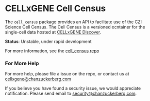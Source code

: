 # CELLxGENE Cell Census

The `cell_census` package provides an API to facilitate use of the CZI Science Cell Census. The Cell Census is a versioned ocntainer for the single-cell data hosted at [CELLxGENE Discover](https://cellxgene.cziscience.com/).

**Status**: Unstable, under rapid development

For more information, see the [cell_census repo](https://github.com/chanzuckerberg/cell-census/)

### For More Help

For more help, please file a issue on the repo, or contact us at <cellxgene@chanzuckerberg.com>

If you believe you have found a security issue, we would appreciate notification. Please send email to <security@chanzuckerberg.com>.
